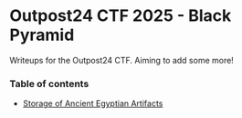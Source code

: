 # Outpost24 CTF 2025 - Black Pyramid

Writeups for the Outpost24 CTF. Aiming to add some more!

### Table of contents

- [Storage of Ancient Egyptian Artifacts](https://github.com/maxnordstrom/CTF_writeups/tree/main/2025-05-15-Outpost24CTF/storage_of_ancient_egyptian_artifacts)
